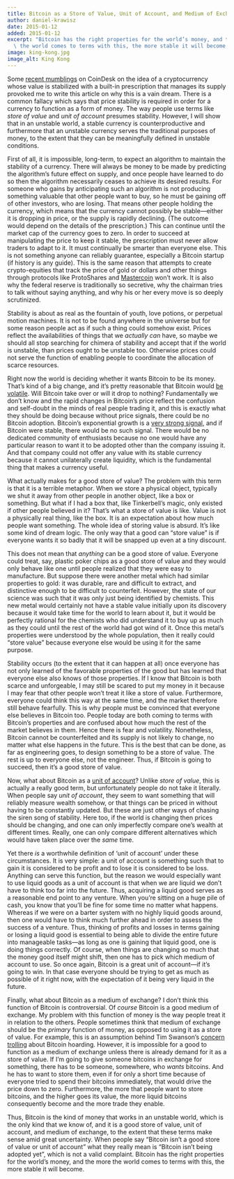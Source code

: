 ```yaml
---
title: Bitcoin as a Store of Value, Unit of Account, and Medium of Exchange
author: daniel-krawisz
date: 2015-01-12
added: 2015-01-12
excerpt: "Bitcoin has the right properties for the world’s money, and the more\
  \ the world comes to terms with this, the more stable it will become."
image: king-kong.jpg
image_alt: King Kong
---
```


Some [recent
mumblings](http://www.coindesk.com/can-bitcoins-price-ever-stable/) on
CoinDesk on the idea of a cryptocurrency whose value is stabilized with a
built-in prescription that manages its supply provoked me to write this
article on why this is a vain dream. There is a common fallacy which says that
price stability is required in order for a currency to function as a form of
money. The way people use terms like _store of value_ and _unit of account_
presumes stability. However, I will show that in an unstable world, a stable
currency is counterproductive and furthermore that an unstable currency serves
the traditional purposes of money, to the extent that they can be meaningfully
defined in unstable conditions.

First of all, it is impossible, long-term, to expect an algorithm to maintain
the stability of a currency. There will always be money to be made by
predicting the algorithm’s future effect on supply, and once people have
learned to do so then the algorithm necessarily ceases to achieve its desired
results. For someone who gains by anticipating such an algorithm is not
producing something valuable that other people want to buy, so he must be
gaining off of other investors, who are losing. That means other people
holding the currency, which means that the currency cannot possibly be
stable—either it is dropping in price, or the supply is rapidly declining.
(The outcome would depend on the details of the prescription.) This can
continue until the market cap of the currency goes to zero. In order to
succeed at manipulating the price to keep it stable, the prescription must
never allow traders to adapt to it. It must continually be smarter than
everyone else. This is not something anyone can reliably guarantee, especially
a Bitcoin startup (if history is any guide). This is the same reason that
attempts to create crypto-equities that track the price of gold or dollars and
other things through protocols like ProtoShares and
[Mastercoin](/mempool/mastercoin-is-a-nightmare-of-insanity/) won’t work. It
is also why the federal reserve is traditionally so secretive, why the
chairman tries to talk without saying anything, and why his or her every move
is so deeply scrutinized.

Stability is about as real as the fountain of youth, love potions, or
perpetual motion machines. It is not to be found anywhere in the universe but
for some reason people act as if such a thing could somehow exist. Prices
reflect the availabilities of things that we _actually can_ have, so maybe we
should all stop searching for chimera of stability and accept that if the
world is unstable, than prices ought to be unstable too. Otherwise prices
could not serve the function of enabling people to coordinate the allocation
of scarce resources.

Right now the world is deciding whether it wants Bitcoin to be its money.
That’s kind of a big change, and it’s pretty reasonable that Bitcoin would [be
volatile](/mempool/i-love-bitcoins-volatility/). Will Bitcoin take over or
will it drop to nothing? Fundamentally we don’t know and the rapid changes in
Bitcoin’s price reflect the confusion and self-doubt in the minds of real
people trading it, and this is exactly what they should be doing because
without price signals, there could be no Bitcoin adoption. Bitcoin’s
exponential growth is a [very strong
signal](/mempool/bitcoins-compound-rewards/), and if Bitcoin were stable,
there would be no such signal. There would be no dedicated community of
enthusiasts because no one would have any particular reason to want it to be
adopted other than the company issuing it. And that company could not offer
any value with its stable currency because it cannot unilaterally create
liquidity, which is the fundamental thing that makes a currency useful.

What actually makes for a good store of value? The problem with this term is
that it is a terrible metaphor. When we store a physical object, typically we
shut it away from other people in another object, like a box or something. But
what if I had a box that, like Tinkerbell’s magic, only existed if other
people believed in it? That’s what a store of value is like. Value is not a
physically real thing, like the box. It is an expectation about how much
people want something. The whole idea of storing value is absurd. It’s like
some kind of dream logic. The only way that a good can “store value” is if
everyone wants it so badly that it will be snapped up even at a tiny discount.

This does not mean that _anything_ can be a good store of value. Everyone
could treat, say, plastic poker chips as a good store of value and they would
only behave like one until people realized that they were easy to manufacture.
But suppose there were another metal which had similar properties to gold: it
was durable, rare and difficult to extract, and distinctive enough to be
difficult to counterfeit. However, the state of our science was such that it
was only just being identified by chemists. This new metal would certainly not
have a stable value initially upon its discovery because it would take time
for the world to learn about it, but it would be perfectly rational for the
chemists who did understand it to buy up as much as they could until the rest
of the world had got wind of it. Once this metal’s properties were understood
by the whole population, then it really could “store value” because everyone
else would be using it for the same purpose.

Stability occurs (to the extent that it can happen at all) once everyone has
not only learned of the favorable properties of the good but has learned that
everyone else also knows of those properties. If I know that Bitcoin is both
scarce and unforgeable, I may still be scared to put my money in it because I
may fear that other people won’t treat it like a store of value. Furthermore,
everyone could think this way at the same time, and the market therefore still
behave fearfully. This is why people must be convinced that everyone else
believes in Bitcoin too. People today are both coming to terms with Bitcoin’s
properties and are confused about how much the rest of the market believes in
them. Hence there is fear and volatility. Nonetheless, Bitcoin cannot be
counterfeited and its supply is not likely to change, no matter what else
happens in the future. This is the best that can be done, as far as
engineering goes, to design something to be a store of value. The rest is up
to everyone else, not the engineer. Thus, if Bitcoin is going to succeed, then
it’s a good store of value.

Now, what about Bitcoin as a [unit of
account](/mempool/bitcoin-is-the-best-unit-of-account/)? Unlike _store of
value_, this is actually a really good term, but unfortunately people do not
take it literally. When people say _unit of account_, they seem to want
something that will reliably measure wealth somehow, or that things can be
priced in without having to be constantly updated. But these are just other
ways of chasing the siren song of stability. Here too, if the world is
changing then prices should be changing, and one can only imperfectly compare
one’s wealth at different times. Really, one can only compare different
alternatives which would have taken place over the _same_ time.

Yet there _is_ a worthwhile definition of ‘unit of account’ under these
circumstances. It is very simple: a unit of account is something such that to
gain it is considered to be profit and to lose it is considered to be loss.
Anything can serve this function, but the reason we would especially want to
use liquid goods as a unit of account is that when we are liquid we don’t have
to think too far into the future. Thus, acquiring a liquid good serves as a
reasonable end point to any venture. When you’re sitting on a huge pile of
cash, you know that you’ll be fine for some time no matter what happens.
Whereas if we were on a barter system with no highly liquid goods around, then
one would have to think much further ahead in order to assess the success of a
venture. Thus, thinking of profits and losses in terms gaining or losing a
liquid good is essential to being able to divide the entire future into
manageable tasks—as long as one is gaining that liquid good, one is doing
things correctly. Of course, when things are changing so much that the money
good itself might shift, then one has to pick which medium of account to use.
So once again, Bitcoin is a great unit of account—if it’s going to win. In
that case everyone should be trying to get as much as possible of it right
now, with the expectation of it being very liquid in the future.

Finally, what about Bitcoin as a medium of exchange? I don’t think this
function of Bitcoin is controversial. Of _course_ Bitcoin is a good medium of
exchange. My problem with this function of money is the way people treat it in
relation to the others. People sometimes think that medium of exchange should
be the _primary_ function of money, as opposed to using it as a store of
value. For example, this is an assumption behind Tim Swanson’s [concern
trolling](http://www.ofnumbers.com/2014/11/22/approximately-70-of-all-bitcoins-have-not-moved-in-6-or-more-months/)
about Bitcoin hoarding. However, it is impossible for a good to function as a
medium of exchange unless there is already demand for it as a store of value.
If I’m going to give someone bitcoins in exchange for something, there has to
be someone, somewhere, who _wants_ bitcoins. And he has to want to store them,
even if for only a short time because of everyone tried to spend their
bitcoins immediately, that would drive the price down to zero. Furthermore,
the more that people want to store bitcoins, and the higher goes its value,
the more liquid bitcoins consequently become and the more trade they enable.

Thus, Bitcoin is the kind of money that works in an unstable world, which is
the only kind that we know of, and it is a good store of value, unit of
account, and medium of exchange, to the extent that these terms make sense
amid great uncertainty. When people say “Bitcoin isn’t a good store of value
or unit of account” what they really mean is “Bitcoin isn’t being adopted
yet”, which is not a valid complaint. Bitcoin has the right properties for the
world’s money, and the more the world comes to terms with this, the more
stable it will become.
